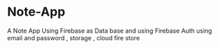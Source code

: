 # Note-App
A Note App Using Firebase as Data base and using Firebase Auth using email and password , storage  , cloud fire store
